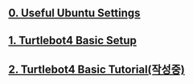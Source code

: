 ## [0. Useful Ubuntu Settings](https://blu-y.github.io/turtle/ubuntu_setup)
## [1. Turtlebot4 Basic Setup](https://blu-y.github.io/turtle/basic_setup)
## [2. Turtlebot4 Basic Tutorial(작성중)](https://blu-y.github.io/turtle/tutorial)